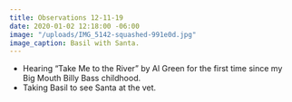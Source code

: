 ```yaml
---
title: Observations 12-11-19
date: 2020-01-02 12:18:00 -06:00
image: "/uploads/IMG_5142-squashed-991e0d.jpg"
image_caption: Basil with Santa.
---
```


- Hearing “Take Me to the River” by Al Green for the first time since my Big Mouth Billy Bass childhood.
- Taking Basil to see Santa at the vet.